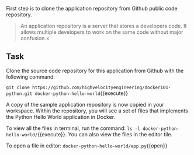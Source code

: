 
First step is to clone the application repository from Github public code repository. 


>An application repository is a server that stores a developers code.  It allows multiple developers to work on the same code without major confusion.<
	
	

## Task

Clone the source code repository for this application from Github with the following command:

`git clone https://github.com/highvelocityengineering/docker101-python.git docker-python-hello-world`{{execute}}

A copy of the sample application repository is now copied in your workspace. Within the repository, you will see a set of files that implements the Python Hello World application in Docker.

To view all the files in terminal, run the command: `ls -l docker-python-hello-world/`{{execute}}. You can also view the files in the editor tile.

To open a file in editor: `docker-python-hello-world/app.py`{{open}}
